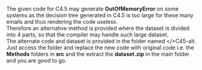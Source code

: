 The given code for C4.5 may generate <b>OutOfMemoryError</b> on some systems as the decision tree generated in C4.5 is too large for these many emails and thus rendering the code useless.</br>
Therefore an alternative method is provided where the dataset is divided into 4 parts, so that the compiler may handle such large dataset.</br>
The alternate code and dataset is provided in the folder named </>C45-alt</b>. Just access the folder and replace the new code with original code i.e. the <b>Methods</b> folders in <b>src</b> and the extract the <b>dataset.zip</b> in the main folder and you are good to go. 
